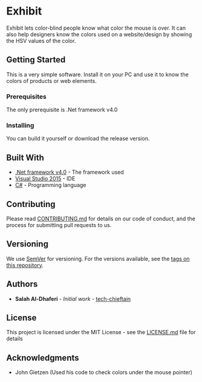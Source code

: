 # Exhibit

Exhibit lets color-blind people know what color the mouse is over. It can also help designers know the colors used on a website/design by showing the HSV values of the color.

## Getting Started

This is a very simple software. Install it on your PC and use it to know the colors of products or web elements.

### Prerequisites

The only prerequisite is .Net framework v4.0

### Installing

You can build it yourself or download the release version.
## Built With

* [.Net framework v4.0](https://www.microsoft.com/en-US/Download/confirmation.aspx?id=17718) - The framework used
* [Visual Studio 2015](https://www.visualstudio.com/downloads/) - IDE
* [C#](https://www.visualstudio.com/downloads/) - Programming language

## Contributing

Please read [CONTRIBUTING.md](https://gist.github.com/PurpleBooth/b24679402957c63ec426) for details on our code of conduct, and the process for submitting pull requests to us.

## Versioning

We use [SemVer](http://semver.org/) for versioning. For the versions available, see the [tags on this repository](https://github.com/your/project/tags). 

## Authors

* **Salah Al-Dhaferi** - *Initial work* - [tech-chieftain](https://github.com/tech-chieftain)

## License

This project is licensed under the MIT License - see the [LICENSE.md](LICENSE.md) file for details

## Acknowledgments

* John Gietzen (Used his code to check colors under the mouse pointer)
